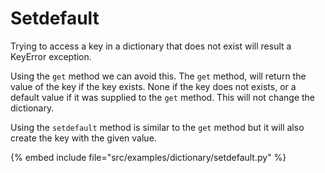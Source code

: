 # Setdefault


Trying to access a key in a dictionary that does not exist will result a KeyError exception.

Using the `get` method we can avoid this. The `get` method, will return the value of the key if the key exists. None if the key does not exists, or a default value if it was supplied to the `get` method.
This will not change the dictionary.

Using the `setdefault` method is similar to the `get` method but it will also create the key with the given value.



{% embed include file="src/examples/dictionary/setdefault.py" %}


